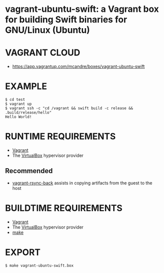 # vagrant-ubuntu-swift: a Vagrant box for building Swift binaries for GNU/Linux (Ubuntu)

# VAGRANT CLOUD

* https://app.vagrantup.com/mcandre/boxes/vagrant-ubuntu-swift

# EXAMPLE

```console
$ cd test
$ vagrant up
$ vagrant ssh -c "cd /vagrant && swift build -c release && .build/release/hello"
Hello World!
```

# RUNTIME REQUIREMENTS

* [Vagrant](https://www.vagrantup.com)
* The [VirtualBox](https://www.virtualbox.org) hypervisor provider

## Recommended

* [vagrant-rsync-back](https://github.com/smerrill/vagrant-rsync-back) assists in copying artifacts from the guest to the host

# BUILDTIME REQUIREMENTS

* [Vagrant](https://www.vagrantup.com)
* The [VirtualBox](https://www.virtualbox.org) hypervisor provider
* [make](https://www.gnu.org/software/make/)

# EXPORT

```console
$ make vagrant-ubuntu-swift.box
```
